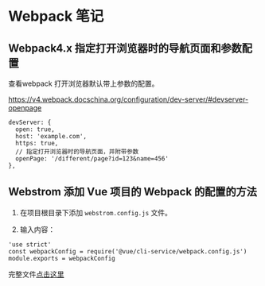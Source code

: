 # Webpack 笔记

## Webpack4.x 指定打开浏览器时的导航页面和参数配置

查看webpack 打开浏览器默认带上参数的配置。

https://v4.webpack.docschina.org/configuration/dev-server/#devserver-openpage

```
devServer: {
  open: true,
  host: 'example.com',
  https: true,
  // 指定打开浏览器时的导航页面，并附带参数
  openPage: '/different/page?id=123&name=456'
},
```

## Webstrom 添加 Vue 项目的 Webpack 的配置的方法

1. 在项目根目录下添加 `webstrom.config.js` 文件。

2. 输入内容：

```
'use strict'
const webpackConfig = require('@vue/cli-service/webpack.config.js')
module.exports = webpackConfig
```

完整文件[点击这里](./webstrom.config.js)